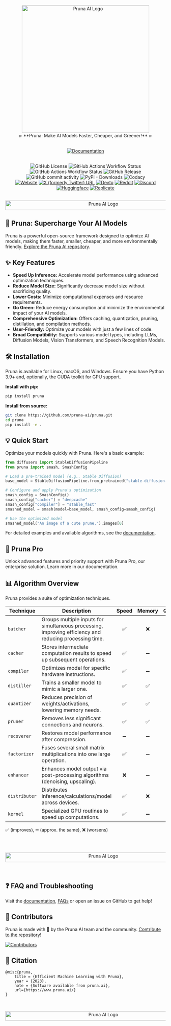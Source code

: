 <div align="center">

<img src="./docs/assets/images/logo.png" alt="Pruna AI Logo" width=400>
<br>
<img src="./docs/assets/images/element.png" alt="Element" width=10>
**Pruna: Make AI Models Faster, Cheaper, and Greener!**
<img src="./docs/assets/images/element.png" alt="Element" width=10>
<br>
<br>

[![Documentation](https://img.shields.io/badge/Pruna_documentation-purple?style=for-the-badge)][documentation]
<br>
<br>

![GitHub License](https://img.shields.io/github/license/prunaai/pruna?style=flat-square)
![GitHub Actions Workflow Status](https://img.shields.io/github/actions/workflow/status/prunaai/pruna/build.yaml?style=flat-square)
![GitHub Actions Workflow Status](https://img.shields.io/github/actions/workflow/status/prunaai/pruna/tests.yaml?label=tests&style=flat-square)
![GitHub Release](https://img.shields.io/github/v/release/prunaai/pruna?style=flat-square)
![GitHub commit activity](https://img.shields.io/github/commit-activity/m/PrunaAI/pruna?style=flat-square)
![PyPI - Downloads](https://img.shields.io/pypi/dm/pruna?style=flat-square)
![Codacy](https://app.codacy.com/project/badge/Grade/092392ec4be846928a7c5978b6afe060)
<br>
[![Website](https://img.shields.io/badge/Pruna.ai-purple?style=flat-square)][website]
[![X (formerly Twitter) URL](https://img.shields.io/twitter/url?url=https%3A%2F%2Fx.com%2FPrunaAI)][x]
[![Devto](https://img.shields.io/badge/dev-to-black?style=flat-square)][devto]
[![Reddit](https://img.shields.io/badge/Follow-r%2FPrunaAI-orange?style=social)][reddit]
[![Discord](https://img.shields.io/badge/Discord-join_us-purple?style=flat-square)][discord]
[![Huggingface](https://img.shields.io/badge/Huggingface-models-yellow?style=flat-square)][huggingface]
[![Replicate](https://img.shields.io/badge/replicate-black?style=flat-square)][replicate]

<br>
<img src="./docs/assets/images/triple_line.png" alt="Pruna AI Logo" width=600, height=30>
</div>

## 🚀 **Pruna: Supercharge Your AI Models**

Pruna is a powerful open-source framework designed to optimize AI models, making them faster, smaller, cheaper, and more environmentally friendly.  [Explore the Pruna AI repository](https://github.com/PrunaAI/pruna).

## ✨ Key Features

*   **Speed Up Inference:** Accelerate model performance using advanced optimization techniques.
*   **Reduce Model Size:** Significantly decrease model size without sacrificing quality.
*   **Lower Costs:** Minimize computational expenses and resource requirements.
*   **Go Green:** Reduce energy consumption and minimize the environmental impact of your AI models.
*   **Comprehensive Optimization:** Offers caching, quantization, pruning, distillation, and compilation methods.
*   **User-Friendly:** Optimize your models with just a few lines of code.
*   **Broad Compatibility:** Supports various model types, including LLMs, Diffusion Models, Vision Transformers, and Speech Recognition Models.

## 🛠️ Installation

Pruna is available for Linux, macOS, and Windows. Ensure you have Python 3.9+ and, optionally, the CUDA toolkit for GPU support.

**Install with pip:**

```bash
pip install pruna
```

**Install from source:**

```bash
git clone https://github.com/pruna-ai/pruna.git
cd pruna
pip install -e .
```

## 💡 Quick Start

Optimize your models quickly with Pruna. Here's a basic example:

```python
from diffusers import StableDiffusionPipeline
from pruna import smash, SmashConfig

# Load a pre-trained model (e.g., Stable Diffusion)
base_model = StableDiffusionPipeline.from_pretrained("stable-diffusion-v1-5/stable-diffusion-v1-5")

# Configure and apply Pruna's optimization
smash_config = SmashConfig()
smash_config["cacher"] = "deepcache"
smash_config["compiler"] = "stable_fast"
smashed_model = smash(model=base_model, smash_config=smash_config)

# Use the optimized model
smashed_model("An image of a cute prune.").images[0]
```

For detailed examples and available algorithms, see the [documentation][documentation].

## 🌟 Pruna Pro

Unlock advanced features and priority support with Pruna Pro, our enterprise solution.  Learn more in our documentation.

## 📊 Algorithm Overview

Pruna provides a suite of optimization techniques.

| Technique      | Description                                                                                             | Speed | Memory | Quality |
|----------------|---------------------------------------------------------------------------------------------------------|:-----:|:------:|:-------:|
| `batcher`      | Groups multiple inputs for simultaneous processing, improving efficiency and reducing processing time. | ✅    | ❌     | ➖      |
| `cacher`       | Stores intermediate computation results to speed up subsequent operations.                              | ✅    | ➖     | ➖      |
| `compiler`     | Optimizes model for specific hardware instructions.                                                     | ✅    | ➖     | ➖      |
| `distiller`    | Trains a smaller model to mimic a larger one.                                                           | ✅    | ✅     | ❌      |
| `quantizer`    | Reduces precision of weights/activations, lowering memory needs.                                        | ✅    | ✅     | ❌      |
| `pruner`       | Removes less significant connections and neurons.                                                      | ✅    | ✅     | ❌      |
| `recoverer`    | Restores model performance after compression.                                                             | ➖    | ➖     | ✅      |
| `factorizer`   | Fuses several small matrix multiplications into one large operation.                                   | ✅    | ➖     | ➖      |
| `enhancer`     | Enhances model output via post-processing algorithms (denoising, upscaling).                          | ❌ | ➖ | ✅ |
| `distributer`  | Distributes inference/calculations/model across devices.                                                                     | ✅ | ❌ | ➖ |
| `kernel`       | Specialized GPU routines to speed up computations.  | ✅ | ➖ | ➖ |

✅ (improves), ➖ (approx. the same), ❌ (worsens)

<br><br>

<p align="center"><img src="./docs/assets/images/single_line.png" alt="Pruna AI Logo" width=600, height=30></img></p>

<br>

## ❓ FAQ and Troubleshooting

Visit the [documentation][documentation], [FAQs][docs-faq] or open an issue on GitHub to get help!

## 🤝 Contributors

Pruna is made with 💜 by the Pruna AI team and the community.  [Contribute to the repository][docs-contributing]!

[![Contributors](https://contrib.rocks/image?repo=PrunaAI/pruna)](https://github.com/PrunaAI/pruna/graphs/contributors)

## 📝 Citation

```
@misc{pruna,
    title = {Efficient Machine Learning with Pruna},
    year = {2023},
    note = {Software available from pruna.ai},
    url={https://www.pruna.ai/}
}
```

<br>

<p align="center"><img src="./docs/assets/images/triple_line.png" alt="Pruna AI Logo" width=600, height=30></img></p>

[discord]: https://discord.gg/JFQmtFKCjd
[reddit]: https://www.reddit.com/r/PrunaAI/
[x]: https://x.com/PrunaAI
[devto]: https://dev.to/pruna-ai
[website]: https://pruna.ai
[huggingface]: https://huggingface.co/PrunaAI
[replicate]: https://replicate.com/prunaai
[documentation]: https://docs.pruna.ai/en/stable
[docs-algorithms]: https://docs.pruna.ai/en/stable/compression.html
[docs-faq]: https://docs.pruna.ai/en/stable/resources/faq.html
[docs-office-hours]: https://docs.pruna.ai/en/stable/resources/office_hours.html
[docs-contributing]: https://docs.pruna.ai/en/stable/docs_pruna/contributions/how_to_contribute.html